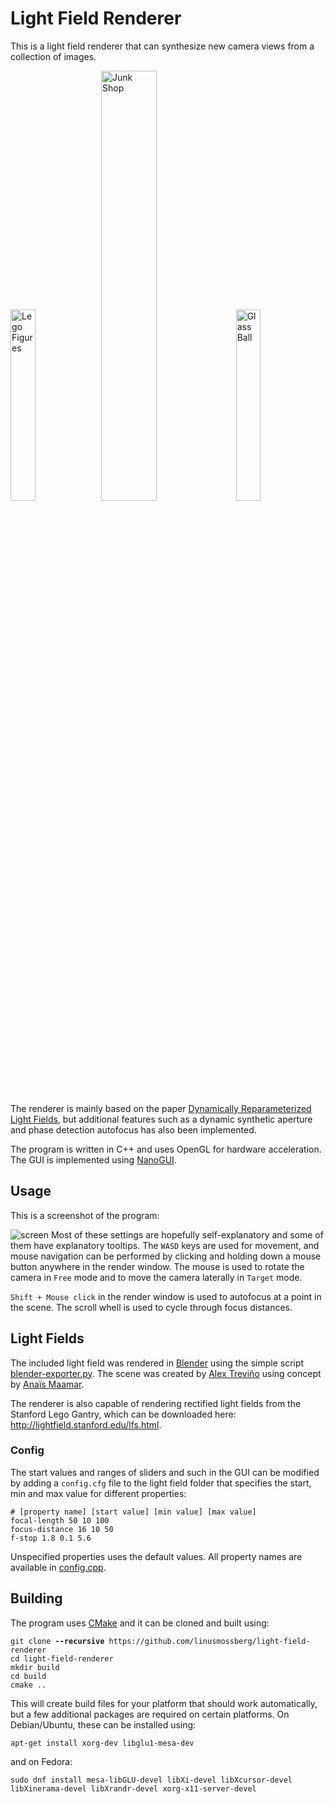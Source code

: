 # Light Field Renderer
This is a light field renderer that can synthesize new camera views from a collection of images. 
<p float="center">
  <img src="https://user-images.githubusercontent.com/15798094/97003465-c0648900-153b-11eb-8e38-35e2ec339db4.gif" width="28%" title="Lego Figures"/>
  <img src="https://user-images.githubusercontent.com/15798094/97003452-ba6ea800-153b-11eb-9029-a829787de84d.gif" width="42%" title="Junk Shop"/>
  <img src="https://user-images.githubusercontent.com/15798094/97003481-c3f81000-153b-11eb-85db-162102cdd0e7.gif" width="28%" title="Glass Ball"/>
</p>

The renderer is mainly based on the paper [Dynamically Reparameterized Light Fields](https://dash.harvard.edu/handle/1/2634290), but additional features such as a dynamic synthetic aperture and phase detection autofocus has also been implemented.

The program is written in C++ and uses OpenGL for hardware acceleration. The GUI is implemented using [NanoGUI](https://github.com/mitsuba-renderer/nanogui).

## Usage
This is a screenshot of the program:

![screen](https://user-images.githubusercontent.com/15798094/97001678-1126b280-1539-11eb-9e60-235d2a14abc4.png)
Most of these settings are hopefully self-explanatory and some of them have explanatory tooltips. The `WASD` keys are used for movement, and mouse navigation can be performed by clicking and holding down a mouse button anywhere in the render window. The mouse is used to rotate the camera in `Free` mode and to move the camera laterally in `Target` mode.

`Shift + Mouse click` in the render window is used to autofocus at a point in the scene. The scroll whell is used to cycle through focus distances.
## Light Fields
The included light field was rendered in [Blender](https://www.blender.org/) using the simple script [blender-exporter.py](blender-exporter.py). The scene was created by [Alex Treviño](http://www.aendom.com/) using concept by [Anaïs Maamar](https://www.artstation.com/chatonlaser).

The renderer is also capable of rendering rectified light fields from the Stanford Lego Gantry, which can be downloaded here: http://lightfield.stanford.edu/lfs.html.

### Config
The start values and ranges of sliders and such in the GUI can be modified by adding a `config.cfg` file to the light field folder that specifies the start, min and max value for different properties: 
```
# [property name] [start value] [min value] [max value]
focal-length 50 10 100
focus-distance 16 10 50
f-stop 1.8 0.1 5.6
```
Unspecified properties uses the default values. All property names are available in [config.cpp](source/core/config.cpp#L59).

## Building
The program uses [CMake](https://cmake.org/) and it can be cloned and built using:
<pre><code>git clone <b>--recursive</b> https://github.com/linusmossberg/light-field-renderer
cd light-field-renderer
mkdir build
cd build
cmake ..</code></pre>
This will create build files for your platform that should work automatically, but a few additional packages are required on certain platforms. On Debian/Ubuntu, these can be installed using:
```
apt-get install xorg-dev libglu1-mesa-dev
```
and on Fedora:
```
sudo dnf install mesa-libGLU-devel libXi-devel libXcursor-devel libXinerama-devel libXrandr-devel xorg-x11-server-devel
```
